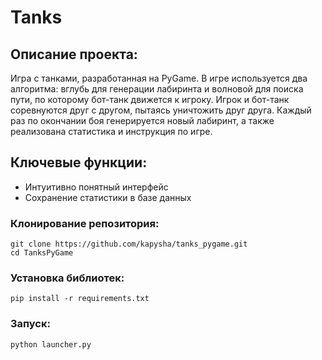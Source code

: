 # **Tanks**

## **Описание проекта:**  
Игра с танками, разработанная на PyGame. В игре используется два алгоритма: вглубь для генерации лабиринта и волновой для поиска пути, по которому бот-танк движется к игроку. Игрок и бот-танк соревнуются друг с другом, пытаясь уничтожить друг друга. Каждый раз по окончании боя генерируется новый лабиринт, а также реализована статистика и инструкция по игре.

## **Ключевые функции:**  
- Интуитивно понятный интерфейс
- Сохранение статистики в базе данных

### Клонирование репозитория:
```
git clone https://github.com/kapysha/tanks_pygame.git
cd TanksPyGame
```
### Установка библиотек:
```pip install -r requirements.txt```
### Запуск:
```python launcher.py```

